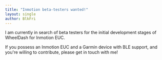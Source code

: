 ```yaml
---
title: "Inmotion beta-testers wanted!"
layout: single
author: BlkFri
---
```


I am currently in search of beta testers for the initial development stages of WheelDash for Inmotion EUC.

If you possess an Inmotion EUC and a Garmin device with BLE support, and you're willing to contribute, please get in touch with me!

